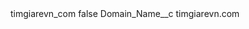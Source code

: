 <?xml version="1.0" encoding="UTF-8"?>
<CustomMetadata xmlns="http://soap.sforce.com/2006/04/metadata" xmlns:xsi="http://www.w3.org/2001/XMLSchema-instance" xmlns:xsd="http://www.w3.org/2001/XMLSchema">
    <label>timgiarevn_com</label>
    <protected>false</protected>
    <values>
        <field>Domain_Name__c</field>
        <value xsi:type="xsd:string">timgiarevn.com</value>
    </values>
</CustomMetadata>
